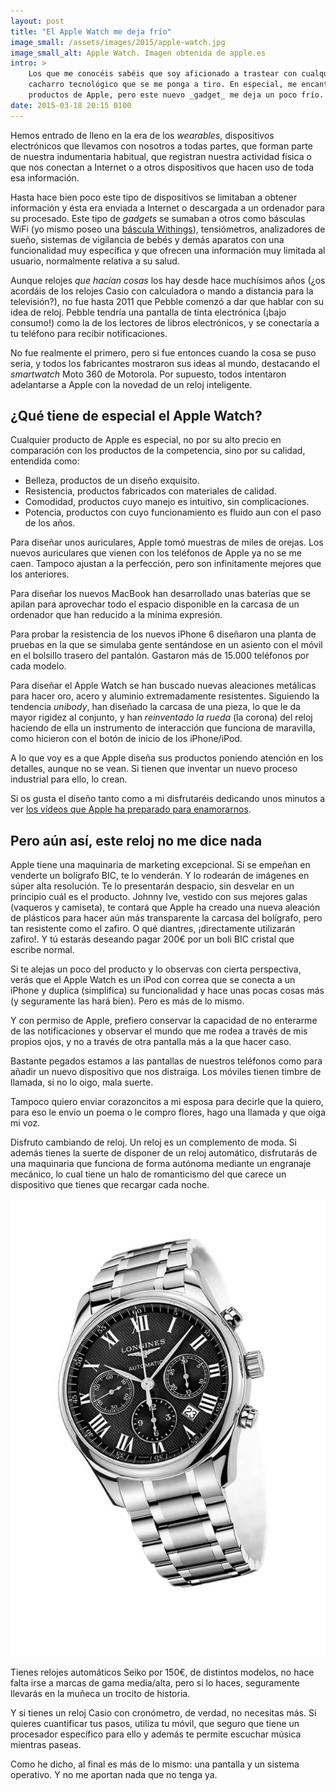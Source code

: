 ```yaml
---
layout: post
title: "El Apple Watch me deja frío"
image_small: /assets/images/2015/apple-watch.jpg
image_small_alt: Apple Watch. Imagen obtenida de apple.es
intro: >
    Los que me conocéis sabéis que soy aficionado a trastear con cualquier
    cacharro tecnológico que se me ponga a tiro. En especial, me encantan los
    productos de Apple, pero este nuevo _gadget_ me deja un poco frío.
date: 2015-03-18 20:15 0100
---
```

Hemos entrado de lleno en la era de los _wearables_, dispositivos electrónicos que llevamos con nosotros a todas partes, que forman parte de nuestra indumentaria habitual, que registran nuestra actividad física o que nos conectan a Internet o a otros dispositivos que hacen uso de toda esa información.

Hasta hace bien poco este tipo de dispositivos se limitaban a obtener información y ésta era enviada a Internet o descargada a un ordenador para su procesado. Este tipo de _gadgets_ se sumaban a otros como básculas WiFi (yo mismo poseo una [báscula Withings](http://www.withings.com/es/smart-body-analyzer.html)), tensiómetros, analizadores de sueño, sistemas de vigilancia de bebés y demás aparatos con una funcionalidad muy específica y que ofrecen una información muy limitada al usuario, normalmente relativa a su salud.

Aunque relojes _que hacían cosas_ los hay desde hace muchísimos años (¿os acordáis de los relojes Casio con calculadora o mando a distancia para la televisión?), no fue hasta 2011 que Pebble comenzó a dar que hablar con su idea de reloj. Pebble tendría una pantalla de tinta electrónica (¡bajo consumo!) como la de los lectores de libros electrónicos, y se conectaría a tu teléfono para recibir notificaciones.

No fue realmente el primero, pero si fue entonces cuando la cosa se puso seria, y todos los fabricantes mostraron sus ideas al mundo, destacando el _smartwatch_ Moto 360 de Motorola. Por supuesto, todos intentaron adelantarse a Apple con la novedad de un reloj inteligente.

## ¿Qué tiene de especial el Apple Watch?

Cualquier producto de Apple es especial, no por su alto precio en comparación con los productos de la competencia, sino por su calidad, entendida como:

- Belleza, productos de un diseño exquisito.
- Resistencia, productos fabricados con materiales de calidad.
- Comodidad, productos cuyo manejo es intuitivo, sin complicaciones.
- Potencia, productos con cuyo funcionamiento es fluido aun con el paso de los años.

Para diseñar unos auriculares, Apple tomó muestras de miles de orejas. Los nuevos auriculares que vienen con los teléfonos de Apple ya no se me caen. Tampoco ajustan a la perfección, pero son infinitamente mejores que los anteriores.

Para diseñar los nuevos MacBook han desarrollado unas baterías que se apilan para aprovechar todo el espacio disponible en la carcasa de un ordenador que han reducido a la mínima expresión.

Para probar la resistencia de los nuevos iPhone 6 diseñaron una planta de pruebas en la que se simulaba gente sentándose en un asiento con el móvil en el bolsillo trasero del pantalón. Gastaron más de 15.000 teléfonos por cada modelo.

Para diseñar el Apple Watch se han buscado nuevas aleaciones metálicas para hacer oro, acero y aluminio extremadamente resistentes. Siguiendo la tendencia _unibody_, han diseñado la carcasa de una pieza, lo que le da mayor rigidez al conjunto, y han _reinventado la rueda_ (la corona) del reloj haciendo de ella un instrumento de interacción que funciona de maravilla, como hicieron con el botón de inicio de los iPhone/iPod.

A lo que voy es a que Apple diseña sus productos poniendo atención en los detalles, aunque no se vean. Si tienen que inventar un nuevo proceso industrial para ello, lo crean.

Si os gusta el diseño tanto como a mi disfrutaréis dedicando unos minutos a ver [los vídeos que Apple ha preparado para enamorarnos](http://www.apple.com/es/watch/films/).

## Pero aún así, este reloj no me dice nada

Apple tiene una maquinaria de marketing excepcional. Si se empeñan en venderte un bolígrafo BIC, te lo venderán. Y lo rodearán de imágenes en súper alta resolución. Te lo presentarán despacio, sin desvelar en un principio cuál es el producto. Johnny Ive, vestido con sus mejores galas (vaqueros y camiseta), te contará que Apple ha creado una nueva aleación de plásticos para hacer aún más transparente la carcasa del bolígrafo, pero tan resistente como el zafiro. O qué diantres, ¡directamente utilizarán zafiro!. Y tú estarás deseando pagar 200€ por un boli BIC cristal que escribe normal.

Si te alejas un poco del producto y lo observas con cierta perspectiva, verás que el Apple Watch es un iPod con correa que se conecta a un iPhone y duplica (simplifica) su funcionalidad y hace unas pocas cosas más (y seguramente las hará bien). Pero es más de lo mismo.

Y con permiso de Apple, prefiero conservar la capacidad de no enterarme de las notificaciones y observar el mundo que me rodea a través de mis propios ojos, y no a través de otra pantalla más a la que hacer caso.

Bastante pegados estamos a las pantallas de nuestros teléfonos como para añadir un nuevo dispositivo que nos distraiga. Los móviles tienen timbre de llamada, si no lo oigo, mala suerte.

Tampoco quiero enviar corazoncitos a mi esposa para decirle que la quiero, para eso le envío un poema o le compro flores, hago una llamada y que oiga mi voz.

Disfruto cambiando de reloj. Un reloj es un complemento de moda. Si además tienes la suerte de disponer de un reloj automático, disfrutarás de una maquinaria que funciona de forma autónoma mediante un engranaje mecánico, lo cual tiene un halo de romanticismo del que carece un dispositivo que tienes que recargar cada noche.

![The Longines Master Collection - L2.759.4.51.6](/assets/images/2015/L2.759.4.51.6.jpg)

Tienes relojes automáticos Seiko por 150€, de distintos modelos, no hace falta irse a marcas de gama media/alta, pero si lo haces, seguramente llevarás en la muñeca un trocito de historia.

Y si tienes un reloj Casio con cronómetro, de verdad, no necesitas más. Si quieres cuantificar tus pasos, utiliza tu móvil, que seguro que tiene un procesador específico para ello y además te permite escuchar música mientras paseas.

Como he dicho, al final es más de lo mismo: una pantalla y un sistema operativo. Y no me aportan nada que no tenga ya.
